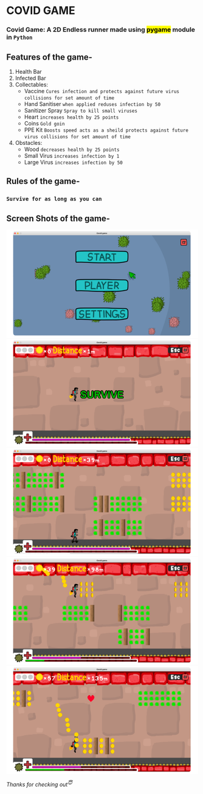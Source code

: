 # COVID GAME


### **Covid Game**: A 2D Endless runner made using <mark>pygame</mark> module in `Python`

## **Features of the game-**

1. Health Bar
2. Infected Bar
4. Collectables:  
   + Vaccine `Cures infection and protects against future virus collisions for set amount of time`
   + Hand Sanitiser `when applied reduses infection by 50`
   + Sanitizer Spray `Spray to kill small viruses`
   + Heart `increases health by 25 points`
   + Coins `Gold goin`
   + PPE Kit `Boosts speed acts as a sheild protects against future virus collisions for set amount of time`
5. Obstacles:
   + Wood `decreases health by 25 points`
   + Small Virus `increases infection by 1`
   + Large Virus  `increases infection by 50`

## **Rules of the game-**
### `Survive for as long as you can`

## **Screen Shots of the game-**
![screenshot1](GameScreenShot-1.png)
![screenshot2](GameScreenShot-2.png)
![screenshot3](GameScreenShot-3.png)
![screenshot4](GameScreenShot-4.png)
![screenshot5](GameScreenShot-5.png)

*Thanks for checking out<sup>😇</sup>*
